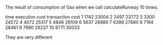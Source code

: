 The result of consumption of Gas when we call calculateRunway 10 times.

time execution cost		transaction cost
1	      1742		          23004
2	      2497		          23772
3	      3300		          24572
4	      4072		          25317
5	      4846		          26109
6	      5637		          26889
7	      6398		          27680
8	      7194		          28461
9	      7980		          29237
10	    8771		          30033

They are very different
